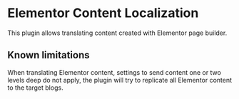 # Elementor Content Localization

This plugin allows translating content created with Elementor page builder.

## Known limitations

When translating Elementor content, settings to send content one or two levels deep do not apply, the plugin will try to replicate all Elementor content to the target blogs.